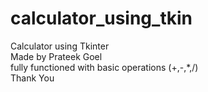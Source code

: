 # calculator_using_tkin

Calculator using Tkinter
<br>
Made by Prateek Goel
<br>
fully functioned with basic operations (+,-,\*,/)
<br>
Thank You
